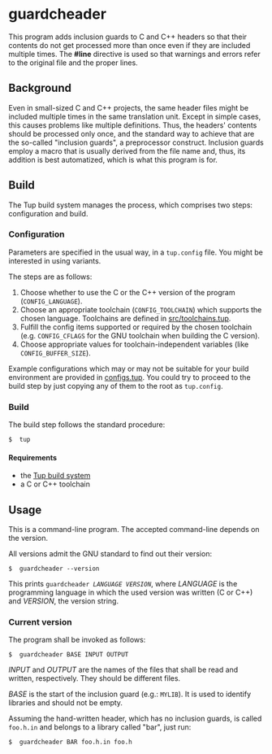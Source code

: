 # guardcheader

This program adds inclusion guards to C and C++ headers so that their contents do not get processed more than once even if they are included multiple times. The **#line** directive is used so that warnings and errors refer to the original file and the proper lines.


##  Background

Even in small-sized C and C++ projects, the same header files might be included multiple times in the same translation unit. Except in simple cases, this causes problems like multiple definitions. Thus, the headers' contents should be processed only once, and the standard way to achieve that are the so-called "inclusion guards", a preprocessor construct. Inclusion guards employ a macro that is usually derived from the file name and, thus, its addition is best automatized, which is what this program is for.


##  Build

The Tup build system manages the process, which comprises two steps: configuration and build.

###  Configuration
Parameters are specified in the usual way, in a `tup.config` file. You might be interested in using variants.

The steps are as follows:

 1.  Choose whether to use the C or the C++ version of the program (`CONFIG_LANGUAGE`).
 2.  Choose an appropriate toolchain (`CONFIG_TOOLCHAIN`) which supports the chosen language. Toolchains are defined in [src/toolchains.tup](src/toolchains.tup).
 3.  Fulfill the config items supported or required by the chosen toolchain (e.g. `CONFIG_CFLAGS` for the GNU toolchain when building the C version).
 4.  Choose appropriate values for toolchain-independent variables (like `CONFIG_BUFFER_SIZE`).

Example configurations which may or may not be suitable for your build environment are provided in [configs.tup](configs.tup). You could try to proceed to the build step by just copying any of them to the root as `tup.config`.

###  Build
The build step follows the standard procedure:

    $  tup

####  Requirements

 -  the [Tup build system](http://gittup.org/tup/)
 -  a C or C++ toolchain


##  Usage

This is a command-line program. The accepted command-line depends on the version.

All versions admit the GNU standard to find out their version:

    $  guardcheader --version

This prints `guardcheader `_`LANGUAGE`_` `_`VERSION`_, where _LANGUAGE_ is the programming language in which the used version was written (C or C++) and _VERSION_, the version string.

###  Current version

The program shall be invoked as follows:

    $  guardcheader BASE INPUT OUTPUT

_INPUT_ and _OUTPUT_ are the names of the files that shall be read and written, respectively. They should be different files.

_BASE_ is the start of the inclusion guard (e.g.: `MYLIB`). It is used to identify libraries and should not be empty.

Assuming the hand-written header, which has no inclusion guards, is called `foo.h.in` and belongs to a library called "bar", just run:

    $  guardcheader BAR foo.h.in foo.h
